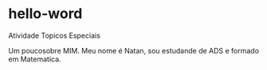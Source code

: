 # hello-word
Atividade Topicos Especiais 

Um poucosobre MIM.
Meu nome é Natan, sou estudande de ADS e formado em Matematica.
